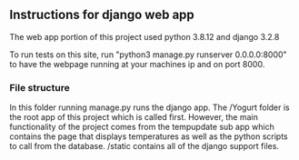 ## Instructions for django web app 

The web app portion of this project used python 3.8.12 and django 3.2.8

To run tests on this site, run "python3 manage.py runserver 0.0.0.0:8000" to have the webpage running at your machines ip and on port 8000.



###  File structure
In this folder running manage.py runs the django app. The /Yogurt folder is the root app of this project which is called first. However, the main functionality of the project comes from the tempupdate sub app which contains the page that displays temperatures as well as the python scripts to call from the database.  /static contains all of the django support files. 
